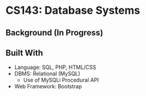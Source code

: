# CS143: Database Systems

## Background (In Progress)


## Built With
* Language: SQL, PHP, HTML/CSS
* DBMS: Relational (MySQL)
  * Use of MySQLi Procedural API
* Web Framework: Bootstrap
